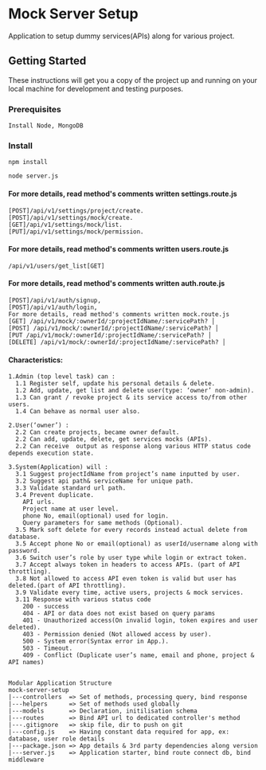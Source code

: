 # Mock Server Setup

Application to setup dummy services(APIs) along for various project.

## Getting Started

These instructions will get you a copy of the project up and running on your local machine for development and testing purposes.

### Prerequisites

```
Install Node, MongoDB
```

### Install

```
npm install
```

```
node server.js
```
#### For more details, read method's comments written settings.route.js 
```
[POST]/api/v1/settings/project/create.
[POST]/api/v1/settings/mock/create.
[GET]/api/v1/settings/mock/list.   
[PUT]/api/v1/settings/mock/permission.
```
#### For more details, read method's comments written users.route.js 
```
/api/v1/users/get_list[GET]
```
#### For more details, read method's comments written auth.route.js 
```
[POST]/api/v1/auth/signup,
[POST]/api/v1/auth/login,
For more details, read method's comments written mock.route.js 
[GET] /api/v1/mock/:ownerId/:projectIdName/:servicePath? │
[POST] /api/v1/mock/:ownerId/:projectIdName/:servicePath? │
[PUT /api/v1/mock/:ownerId/:projectIdName/:servicePath? │
[DELETE] /api/v1/mock/:ownerId/:projectIdName/:servicePath? │
```

#### Characteristics:
```
1.Admin (top level task) can :
  1.1 Register self, update his personal details & delete.
  1.2 Add, update, get list and delete user(type: ‘owner’ non-admin).
  1.3 Can grant / revoke project & its service access to/from other users.
  1.4 Can behave as normal user also.

2.User(‘owner’) :
  2.2 Can create projects, became owner default.
  2.2 Can add, update, delete, get services mocks (APIs).
  2.2 Can receive  output as response along various HTTP status code depends execution state.

3.System(Application) will :
  3.1 Suggest projectIdName from project’s name inputted by user.
  3.2 Suggest api path& serviceName for unique path. 
  3.3 Validate standard url path. 
  3.4 Prevent duplicate. 
    API urls.
    Project name at user level.
    phone No, email(optional) used for login.
    Query parameters for same methods (Optional).
  3.5 Mark soft delete for every records instead actual delete from database.
  3.5 Accept phone No or email(optional) as userId/username along with password.
  3.6 Switch user’s role by user type while login or extract token.
  3.7 Accept always token in headers to access APIs. (part of API throttling).
  3.8 Not allowed to access API even token is valid but user has deleted.(part of API throttling).
  3.9 Validate every time, active users, projects & mock services. 
  3.11 Response with various status code
    200 - success
    404 - API or data does not exist based on query params
    401 - Unauthorized access(On invalid login, token expires and user deleted).
    403 - Permission denied (Not allowed access by user).
    500 - System error(Syntax error in App.).
    503 - Timeout.
    409 - Conflict (Duplicate user’s name, email and phone, project & API names)


Modular Application Structure
mock-server-setup
|---controllers	 => Set of methods, processing query, bind response
|---helpers		 => Set of methods used globally
|---models       => Declaration, initilisation schema
|---routes	     => Bind API url to dedicated controller's method
|---.gitignore	 => skip file, dir to push on git
|---config.js	 => Having constant data required for app, ex: database, user role details
|---package.json => App details & 3rd party dependencies along version
|---server.js    => Application starter, bind route connect db, bind middleware

```
